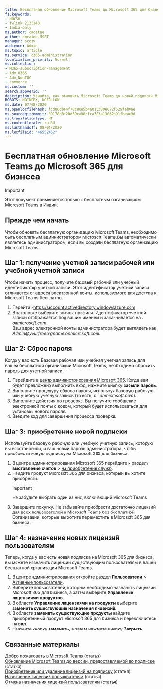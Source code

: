 ```yaml
---
title: Бесплатная обновление Microsoft Teams до Microsoft 365 для бизнеса
f1.keywords:
- NOCSH
- fwlink 2135143
- India-only
ms.author: cmcatee
author: cmcatee-MSFT
manager: scotv
audience: Admin
ms.topic: article
ms.service: o365-administration
localization_priority: Normal
ms.collection:
- M365-subscription-management
- Adm_O365
- Adm_NonTOC
- commerce
ms.custom: ''
search.appverid: ''
description: Узнайте, как обновить Microsoft Teams до новой подписки Microsoft 365 для бизнеса.
ROBOTS: NOINDEX, NOFOLLOW
ms.date: 07/08/2020
ms.openlocfilehash: fcd06db64f78c80e5b4a015380e672f529feb0ae
ms.sourcegitcommit: 89178b8f20d59ca88cfca303a13062b91fbeae9d
ms.translationtype: MT
ms.contentlocale: ru-RU
ms.lasthandoff: 08/04/2020
ms.locfileid: "46552462"
---
```

# <a name="upgrade-from-microsoft-teams-free-to-microsoft-365-for-business"></a>Бесплатная обновление Microsoft Teams до Microsoft 365 для бизнеса

> [!IMPORTANT]
> Этот документ применяется только к бесплатным организациям Microsoft Teams в Индии.

## <a name="before-you-begin"></a>Прежде чем начать

Чтобы обновить бесплатную организацию Microsoft Teams, необходимо быть бесплатным администратором Microsoft Teams.Вы автоматически являетесь администратором, если вы создали бесплатную организацию Microsoft Teams.

## <a name="step-1-get-your-work-or-school-account-id"></a>Шаг 1: получение учетной записи рабочей или учебной учетной записи

Чтобы начать процесс, получите базовый рабочий или учебный идентификатор учетной записи. Этот идентификатор учетной записи отличается от адреса электронной почты, используемого для доступа к Microsoft Teams бесплатно.

1. Перейти к<a href="https://go.microsoft.com/fwlink/p/?linkid=2134797" target="_blank">https://account.activedirectory.windowsazure.com</a>
2. В заголовке выберите значок профиля. Идентификатор учетной записи отображается под вашим именем и заканчивается на *. onmicrosoft.com*. \
    Ваш адрес электронной почты администратора будет выглядеть как *Admin@yourfreeorgname.onmicrosoft.com*.

## <a name="step-2-reset-your-password"></a>Шаг 2: Сброс пароля

Когда у вас есть Базовая рабочая или учебная учетная запись для вашей бесплатной организации Microsoft Teams, необходимо сбросить пароль для учетной записи.

1. Перейдите в <a href="https://go.microsoft.com/fwlink/p/?linkid=2024339" target="_blank">центр администрирования Microsoft 365</a>. Когда вам будет предложено выполнить вход, нажмите кнопку **забыли пароль**.
2. Выполните процедуру сброса пароля, используя базовую рабочую или учебную учетную запись (то есть, с *. onmicrosoft.com*).
3. Выполните действия по проверке. Вы получите сообщение электронной почты с кодом, который будет использоваться для установки нового пароля.
4. Введите код для завершения процесса проверки.

## <a name="step-3-buy-your-new-subscription"></a>Шаг 3: приобретение новой подписки

Используйте базовую рабочую или учебную учетную запись, которую вы восстановили, и ваш новый пароль администратора, чтобы приобрести новую подписку на Microsoft 365 для бизнеса.

1. В центре администрирования Microsoft 365 перейдите к разделу **выставление счетов**  >  <a href="https://go.microsoft.com/fwlink/p/?linkid=868433" target="_blank">на приобретение служб</a>.
2. Найдите продукт Microsoft 365 для бизнеса, который вы хотите приобрести.
    > [!IMPORTANT]
    > Не забудьте выбрать один из них, включающий Microsoft Teams.
3. Завершите покупку. Не забывайте приобрести достаточно лицензий для всех пользователей в Microsoft Teams без бесплатной Организации, которые вы хотите переместить в Microsoft 365 для бизнеса.

## <a name="step-4-assign-new-licenses-to-users"></a>Шаг 4: назначение новых лицензий пользователям

Теперь, когда у вас есть новая подписка на Microsoft 365 для бизнеса, вы можете назначить лицензии существующим пользователям в вашей бесплатной организации Microsoft Teams.

1. В центре администрирования откройте раздел **Пользователи**  >  <a href="https://go.microsoft.com/fwlink/p/?linkid=834822" target="_blank">Активные пользователи</a>.
2. Выберите пользователей, которым необходимо назначить лицензии Microsoft 365 для бизнеса, а затем выберите **Управление лицензиями продуктов**.
3. В области **Управление лицензиями на продукты** выберите **заменить существующие назначения лицензий**.
4. В области **заменить существующие продукты** найдите приобретенный продукт Microsoft 365 для бизнеса и переключитесь на **вкл**.
5. Нажмите кнопку **заменить**, а затем нажмите кнопку **Закрыть**.

## <a name="related-content"></a>Связанные материалы

[Добро пожаловать в Microsoft Teams](https://support.microsoft.com/office/6d79a648-6913-4696-9237-ed13de64ae3c) (статья) \
[Обновление Microsoft Teams до версии, предоставляемой по подписке](https://docs.microsoft.com/microsoftteams/upgrade-freemium) (статья) \
[Приобретение или удаление лицензий на подписку](../licenses/buy-licenses.md) (статья) \
[Назначение лицензий пользователям](../../admin/manage/assign-licenses-to-users.md) (статья) \
[Отмена назначения лицензий пользователям](../../admin/manage/remove-licenses-from-users.md) (статья)